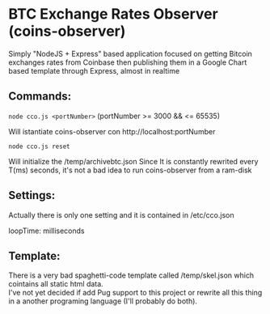 BTC Exchange Rates Observer (coins-observer)
=====================================================

Simply "NodeJS + Express" based application focused on getting Bitcoin exchanges rates from Coinbase then publishing them in a Google Chart based template through Express, almost in realtime

Commands:
--------------

`node cco.js <portNumber>` (portNumber >= 3000 && <= 65535)

Will istantiate coins-observer con http://localhost:portNumber

`node cco.js reset`

Will initialize the /temp/archivebtc.json
Since It is constantly rewrited every T(ms) seconds, it's not a bad idea to run coins-observer from a ram-disk

Settings:
--------------

Actually there is only one setting and it is contained in /etc/cco.json

loopTime: milliseconds

Template:
--------------

There is a very bad spaghetti-code template called /temp/skel.json which cointains all static html data.<br/>
I've not yet decided if add Pug support to this project or rewrite all this thing in a another programing language (I'll probably do both).
